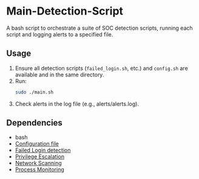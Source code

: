 # Main-Detection-Script
A bash script to orchestrate a suite of SOC detection scripts, running each script and logging alerts to a specified file.

## Usage
1. Ensure all detection scripts (`failed_login.sh`, etc.) and `config.sh` are available and in the same directory.
2. Run:
   ```bash
   sudo ./main.sh
   ```
3. Check alerts in the log file (e.g., alerts/alerts.log).

## Dependencies
- bash
- [Configuration file](https://github.com/EsosaSEC/Configuration-file)
- [Failed Login detection](https://github.com/EsosaSEC/Failed-Login-Detector)
- [Privilege Escalation](https://github.com/EsosaSEC/Privilege-Escalation-Detector)
- [Network Scanning](https://github.com/EsosaSEC/Network-Scanner)
- [Process Monitoring](https://github.com/EsosaSEC/Process-Monitor)


